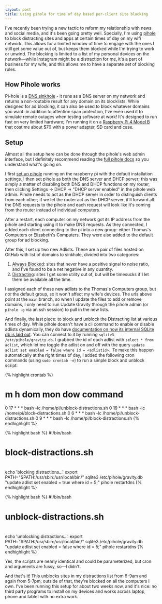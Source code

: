 ```yaml
---
layout: post
title: Using pihole for time of day based per-client site blocking
---
```


I've recently been trying a new tactic to reform my relationship with news and social media, and it's been going pretty well. Specially, I'm using [pihole](https://pi-hole.net/) to block distracting sites and apps at certain times of day on my wifi network. This allows for a limited window of time to engage with the ones I still get some value out of, but keeps them blocked while I'm trying to work or unwind. The blocking is limited to a list of my personal devices on the network—while Instagram might be a distraction for me, it's a part of business for my wife, and this allows me to have a separate set of blocking rules.

## How Pihole works

Pi-hole is a [DNS sinkhole](https://en.wikipedia.org/wiki/DNS_sinkhole) - it runs as a DNS server on my network and returns a non-routable result for any domain on its blocklists. While designed for ad blocking, it can also be used to block whatever domains you want: in addition to attention span protection, I've even used it to simulate remote outages when testing software at work! It's designed to run fast on very limited hardware; I'm running it on a [Raspberry Pi 4 Model B]( https://www.raspberrypi.org/products/raspberry-pi-4-model-b/ ) that cost me about $70 with a power adapter, SD card and case.

## Setup

Almost all the setup here can be done through the pihole's web admin interface, but I definitely recommend reading the [full pihole docs](https://docs.pi-hole.net/) so you understand what's going on.

I first [set up pihole](https://github.com/pi-hole/pi-hole/#one-step-automated-install) running on the raspberry pi with the default installation settings. I then set pihole as both the DNS server and DHCP server; this was simply a matter of disabling both DNS and DHCP functions on my router, then clicking Settings -> DHCP -> "DHCP server enabled" in the pihole web admin. Pihole needs to act as the DHCP server in order to distinguish clients from each other; if we let the router act as the DHCP server, it'll forward all the DNS requests to the pihole and each request will look like it's coming from the router instead of individual computers.

After a restart, each computer on my network got its IP address from the pihole and starting using it to make DNS requests. As they connected, I added each client connecting to the pi into a new group: either Thomas's Computers or Elizabeth's Computers. They were also added to the default group for ad blocking.

After this, I set up two new Adlists. These are a pair of files hosted on GitHub with list of domains to sinkhole, divided into two categories:

1. [Always Blocked](https://raw.githubusercontent.com/thegreatape/pihole-blocklists/main/thomas/always-blocked.hosts): sites that never have a positive signal to noise ratio, and I've found to be a net negative in any quantity.
2. [Distracting](https://raw.githubusercontent.com/thegreatape/pihole-blocklists/main/thomas/always-blocked.hosts): sites I get some utility out of, but will be timesucks if I let them be available all the time.

I assigned each of these new adlists to the Thomas's Computers group, but _not_ the default group, so it won't affect my wife's devices. The urls above point at the `main` branch, so when I update the files to add or remove domains, I only need to run Update Gravity through the pihole admin (or `pihole -g` via an ssh session) to pull in the new lists.

And finally, the last piece: to block and unblock the Distracting list at various times of day. While pihole doesn't have a cli command to enable or disable adlists dynamically, they do have [documentation on how its internal SQLite db is laid out](https://docs.pi-hole.net/database/gravity/). You can connect to it by running `sqlite3 /etc/pihole/gravity.db`. I grabbed the id of each adlist with `select * from adlist`, which let me toggle the adlist on and off with the query `update adlist set enabled = false where id = <adlistid>;`  To make this happen automatically at the right times of day, I added the following cron commands (using `sudo crontab -e`) to run a simple block and unblock script:

{% highlight crontab %}
# m h dom mon dow command
0 17 * * * bash -lc /home/pi/unblock-distractions.sh
0 19 * * * bash -lc /home/pi/block-distractions.sh
0 6 * * *  bash -lc /home/pi/unblock-distractions.sh
0 9 * * *  bash -lc /home/pi/block-distractions.sh
{% endhighlight %}

{% highlight bash %}
#!/bin/bash
#
# block-distractions.sh
#
echo 'blocking distractions...'
export PATH="$PATH:/usr/sbin:/usr/local/bin/"
sqlite3 /etc/pihole/gravity.db "update adlist set enabled = true where id = 5;"
pihole restartdns
{% endhighlight %}

{% highlight bash %}
#!/bin/bash
#
# unblock-distractions.sh
#
echo 'unblocking distractions...'
export PATH="$PATH:/usr/sbin:/usr/local/bin/"
sqlite3 /etc/pihole/gravity.db "update adlist set enabled = false where id = 5;"
pihole restartdns
{% endhighlight %}

Yes, the scripts are nearly identical and could be parameterized, but cron and arguments are fussy, so—I didn't.

And that's it! This unblocks sites in my distractions list from 6-9am and again from 5-7pm; outside of that, they're blocked on all the computers I own. I've been running this setup for about two weeks now, and it's nice: no third party programs to install on my devices and works across laptop, phone and tablet with no extra work.
